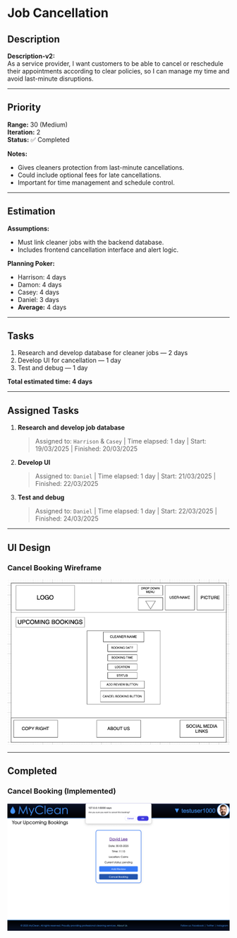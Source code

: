 # Job Cancellation

## Description
**Description-v2:**  
As a service provider, I want customers to be able to cancel or reschedule their appointments according to clear policies, so I can manage my time and avoid last-minute disruptions.

---

## Priority
**Range:** 30 (Medium)  
**Iteration:** 2  
**Status:** ✅ Completed

**Notes:**  
- Gives cleaners protection from last-minute cancellations.  
- Could include optional fees for late cancellations.  
- Important for time management and schedule control.

---

## Estimation
**Assumptions:**  
- Must link cleaner jobs with the backend database.  
- Includes frontend cancellation interface and alert logic.

**Planning Poker:**  
- Harrison: 4 days  
- Damon: 4 days  
- Casey: 4 days  
- Daniel: 3 days  
- **Average:** 4 days

---

## Tasks
1. Research and develop database for cleaner jobs — 2 days  
2. Develop UI for cancellation — 1 day  
3. Test and debug — 1 day  

**Total estimated time: 4 days**

---

## Assigned Tasks
1. **Research and develop job database**  
   > Assigned to: `Harrison` & `Casey` | Time elapsed: 1 day | Start: 19/03/2025 | Finished: 20/03/2025  
2. **Develop UI**  
   > Assigned to: `Daniel` | Time elapsed: 1 day | Start: 21/03/2025 | Finished: 22/03/2025  
3. **Test and debug**  
   > Assigned to: `Daniel` | Time elapsed: 1 day | Start: 22/03/2025 | Finished: 24/03/2025

---

## UI Design

### Cancel Booking Wireframe  
![Cancel Booking Wireframe](/iterations/images/cancel_booking_wireframe.png)

---

## Completed

### Cancel Booking (Implemented)  
![Cancel Booking Screenshot](/iterations/images/cancel_booking.png)
